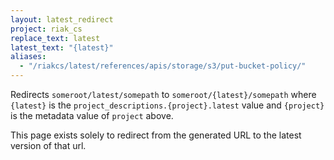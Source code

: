 ```yaml
---
layout: latest_redirect
project: riak_cs
replace_text: latest
latest_text: "{latest}"
aliases:
  - "/riakcs/latest/references/apis/storage/s3/put-bucket-policy/"
---
```


Redirects `someroot/latest/somepath` to `someroot/{latest}/somepath`
where `{latest}` is the `project_descriptions.{project}.latest` value
and `{project}` is the metadata value of `project` above.

This page exists solely to redirect from the generated URL to the latest version of
that url.

